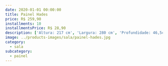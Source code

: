 ```yaml
---
date: 2020-01-01 00:00:00
title: Painel Hades
price: R$ 259,90
installments: 10
installmentsPrice: R$ 28,90
description: ['Altura: 217 cm', 'Largura: 280 cm', 'Profundidade: 46,5cm', 'Materia Prima: MDF / MDP', 'Quantidade de Gavetas: 4 Gavetas', 'Tipo de Corrediças: Telescópicas', 'Quantidade de Portas: 8', 'Pés Com sapata regulável']
image: ../products-images/sala/painel-hades.jpg
category:
  - sala
subcategory:
  - painel
---
```

